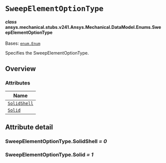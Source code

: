 # `SweepElementOptionType`



#### *class* ansys.mechanical.stubs.v241.Ansys.Mechanical.DataModel.Enums.SweepElementOptionType

Bases: [`enum.Enum`](https://docs.python.org/3/library/enum.html#enum.Enum)

Specifies the SweepElementOptionType.

<!-- !! processed by numpydoc !! -->

<a id="overview"></a>

## Overview

### Attributes

| Name |
| ------------------------------------------------------------------------------------------------------------------------------------ |
| [`SolidShell`](../../../../../v242/Ansys/Mechanical/DataModel/Enums/SweepElementOptionType.md#SweepElementOptionType.SolidShell) |
| [`Solid`](../../../../../v242/Ansys/Mechanical/DataModel/Enums/SweepElementOptionType.md#SweepElementOptionType.Solid) |

<a id="attribute-detail"></a>

## Attribute detail

<a id="SweepElementOptionType.SolidShell"></a>

### SweepElementOptionType.SolidShell *= 0*

<a id="SweepElementOptionType.Solid"></a>

### SweepElementOptionType.Solid *= 1*


